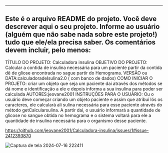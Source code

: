 ----------------------------------------------------------------------------
Este é o arquivo README do projeto. Você deve descrever aqui o seu projeto.
Informe ao usuário (alguém que não sabe nada sobre este projeto!) tudo que
ele/ela precisa saber. Os comentários devem incluir, pelo menos:
------------------------------------------------------------------------

TÍTULO DO PROJETO: Calculadora insulina
OBJETIVO DO PROJETO: Calcular a contida de insulina necessária para um paciente partir da contida dê de gliose encontrada no sague partir do Hemograma.
VERSÃO ou DATA:calculadoradeIsulina2.0 ( com banco de dados)
COMO INICIAR O PROJETO: criar um objeto que seja um paciente dai através dos métodos se dá nome e identificação a ele e depois informa a sua insulina para poder ser calculada
AUTORES:jeovane2001
INSTRUÇÕES PARA O USUÁRIO:
Ou o usuário deve começar criando um objeto paciente e assim que atribuí lós os caracteres, ele calculará ali sulina necessária para esse paciente através do método getCalcularsulina.
A partir daí, o usuário informará a quantidade de glicose no sangue obtida no hemograma e o sistema voltará para ele a quantidade de insulina necessária para o organismo desse paciente.


https://github.com/jeovane2001/Calculadora-insulina/issues/1#issue-2412393870


![Captura de tela 2024-07-16 222411](https://github.com/user-attachments/assets/059ac841-61b4-4684-aca9-1be55e9a6b5d)

